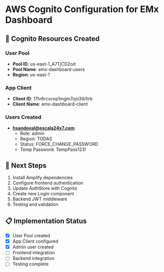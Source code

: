 # AWS Cognito Configuration for EMx Dashboard

## 🔐 Cognito Resources Created

### User Pool
- **Pool ID**: us-east-1_A7TjCD2od
- **Pool Name**: emx-dashboard-users
- **Region**: us-east-1

### App Client
- **Client ID**: 17lv6rcvcop1mgm7opi3ib1irb
- **Client Name**: emx-dashboard-client

### Users Created
- **hsandoval@escala24x7.com**
  - Role: admin
  - Region: TODAS
  - Status: FORCE_CHANGE_PASSWORD
  - Temp Password: TempPass123!

## 🚀 Next Steps
1. Install Amplify dependencies
2. Configure frontend authentication
3. Update AuthStore with Cognito
4. Create new Login component
5. Backend JWT middleware
6. Testing and validation

## 📋 Implementation Status
- [x] User Pool created
- [x] App Client configured
- [x] Admin user created
- [ ] Frontend integration
- [ ] Backend integration
- [ ] Testing complete
